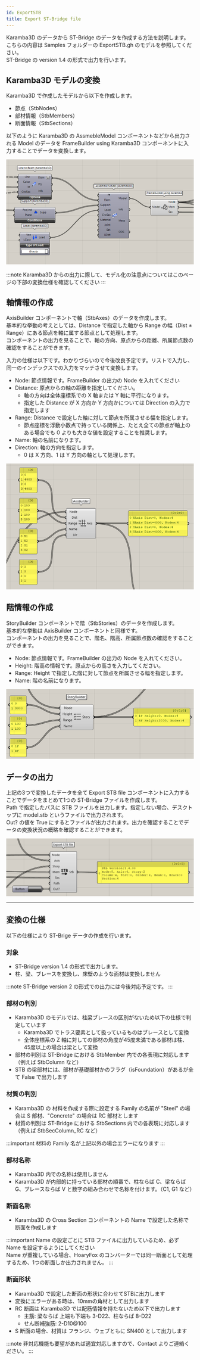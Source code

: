```yaml
---
id: ExportSTB
title: Export ST-Bridge file
---
```


Karamba3D のデータから ST-Bridge のデータを作成する方法を説明します。こちらの内容は Samples フォルダーの ExportSTB.gh のモデルを参照してください。  
ST-Bridge の version 1.4 の形式で出力を行います。

## Karamba3D モデルの変換

Karamba3D で作成したモデルから以下を作成します。
- 節点（StbNodes）
- 部材情報（StbMembers）
- 断面情報（StbSections）

以下のように Karamba3D の AssmebleModel コンポーネントなどから出力される Model のデータを FrameBuilder using Karamba3D コンポーネントに入力することでデータを変換します。

![](../../images/ExportStb/FrameBuilder.png)

:::note
Karamba3D からの出力に際して、モデル化の注意点についてはこのページの下部の変換仕様を確認してください
:::

## 軸情報の作成

AxisBuilder コンポーネントで軸（StbAxes）のデータを作成します。  
基本的な挙動の考えとしては、Distance で指定した軸から Range の幅（Dist ± Range）にある節点を軸に属する節点として処理します。  
コンポーネントの出力を見ることで、軸の方向、原点からの距離、所属節点数の確認をすることができます。

入力の仕様は以下です。わかりづらいので今後改良予定です。リストで入力し、同一のインデックスでの入力をマッチさせて変換します。
- Node: 節点情報です。FrameBuilder の出力の Node を入れてください
- Distance: 原点からの軸の距離を指定してください。
  - 軸の方向は全体座標系での X 軸または Y 軸に平行になります。
  - 指定した Distance が X 方向か Y 方向かについては Direction の入力で指定します
- Range: Distance で設定した軸に対して節点を所属させる幅を指定します。
  - 節点座標を浮動小数点で持っている関係上、たとえ全ての節点が軸上のある場合でも 0 よりも大きな値を設定することを推奨します。
- Name: 軸の名前になります。
- Direction: 軸の方向を指定します。
  - 0 は X 方向、1 は Y 方向の軸として処理します。

![](../../images/ExportStb/AxisBuilder.png)

## 階情報の作成

StoryBuilder コンポーネントで階（StbStories）のデータを作成します。  
基本的な挙動は AxisBuilder コンポーネントと同様です。  
コンポーネントの出力を見ることで、階名、階高、所属節点数の確認をすることができます。

- Node: 節点情報です。FrameBuilder の出力の Node を入れてください。
- Height: 階高の情報です。原点からの高さを入力してください。
- Range: Height で指定した階に対して節点を所属させる幅を指定します。
- Name: 階の名前になります。

![](../../images/ExportStb/StoryBuilder.png)

## データの出力

上記の3つで変換したデータを全て Export STB file コンポーネントに入力することでデータをまとめて1つの ST-Bridge ファイルを作成します。  
Path で指定したパスに STB ファイルを出力します。指定しない場合、デスクトップに model.stb というファイルで出力されます。  
Out? の値を True にするとファイルが出力されます。出力を確認することでデータの変換状況の概略を確認することができます。

![](../../images/ExportStb/ExportStbfile.png)

---

## 変換の仕様

以下の仕様により ST-Brige データの作成を行います。

### 対象

- ST-Bridge version 1.4 の形式で出力します。
- 柱、梁、ブレースを変換し、床壁のような面材は変換しません

:::note
ST-Bridge version 2 の形式での出力には今後対応予定です。
:::

### 部材の判別

- Karamba3D のモデルでは、柱梁ブレースの区別がないため以下の仕様で判定しています
  - Karamba3D でトラス要素として扱っているものはブレースとして変換
  - 全体座標系の Z 軸に対しての部材の角度が45度未満である部材は柱、45度以上の場合は梁として変換
- 部材の判別は ST-Bridge における StbMember 内での各表現に対応します（例えば StbColumn など）
- STB の梁部材には、部材が基礎部材かのフラグ（isFoundation）があるが全て False で出力します

### 材質の判別

- Karamba3D の 材料を作成する際に設定する Family の名前が "Steel" の場合は S 部材、"Concrete" の場合は RC 部材とします
- 材質の判別は ST-Bridge における StbSections 内での各表現に対応します（例えば StbSecColumn_RC など）

:::important
材料の Family 名が上記以外の場合エラーになります
:::

### 部材名称

- Karamba3D 内での名称は使用しません
- Karamba3D が内部的に持っている部材の順番で、柱ならば C、梁ならば G、ブレースならば V と数字の組み合わせで名称を付けます。（C1, G1 など）

### 断面名称

- Karamba3D の Cross Section コンポーネントの Name で設定した名称で断面を作成します

:::important
Name の設定ごとに STB ファイルに出力しているため、必ず Name を設定するようにしてください  
Name が重複している場合、HoaryFox のコンバーターでは同一断面として処理するため、1つの断面しか出力されません。
:::

### 断面形状

- Karamba3D で設定した断面の形状に合わせてSTBに出力します
- 変換にエラーがある時は、10mmの角材として出力します
- RC 断面は Karamba3D では配筋情報を持たないため以下で出力します
  - 主筋: 梁ならば 上端も下端も 3-D22、柱ならば 8-D22
  - せん断補強筋: 2-D10@100
- S 断面の場合、材質は フランジ、ウェブともに SN400 として出力します

:::note
非対応機能も要望があれば適宜対応しますので、Contact よりご連絡ください。
:::